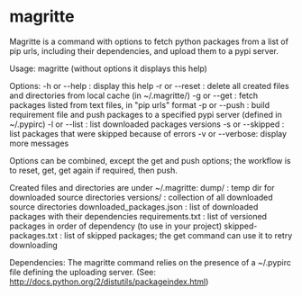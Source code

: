 magritte
========

Magritte is a command with options to fetch python packages from a list of pip urls,
including their dependencies, and upload them to a pypi server.

Usage: magritte
(without options it displays this help)

Options:
-h or --help : display this help
-r or --reset : delete all created files and directories from local cache (in ~/.magritte/)
-g or --get <lists of files> : fetch packages listed from text files, in "pip urls" format
-p or --push <server>: build requirement file and push packages to a specified pypi server (defined in ~/.pypirc)
-l or --list : list downloaded packages versions
-s or --skipped : list packages that were skipped because of errors
-v or --verbose: display more messages

Options can be combined, except the get and push options;
the workflow is to reset, get, get again if required, then push.

Created files and directories are under ~/.magritte:
dump/ : temp dir for downloaded source directories
versions/ : collection of all downloaded source directories
downloaded_packages.json : list of downloaded packages with their dependencies
requirements.txt : list of versioned packages in order of dependency (to use in your project)
skipped-packages.txt :  list of skipped packages; the get command can use it to retry downloading

Dependencies:
The magritte command relies on the presence of a ~/.pypirc file defining the uploading server.
(See: http://docs.python.org/2/distutils/packageindex.html)
